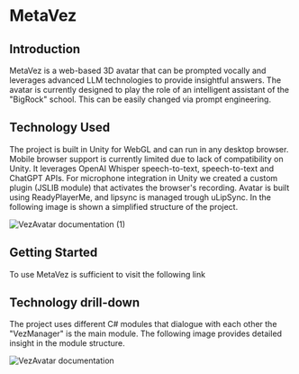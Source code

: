 # MetaVez
## Introduction
 MetaVez is a web-based 3D avatar that can be prompted vocally and leverages advanced LLM technologies to provide insightful answers. 
 The avatar is currently designed to play the role of an intelligent assistant of the "BigRock" school. This can be easily changed via prompt engineering.


## Technology Used
 The project is built in Unity for WebGL and can run in any desktop browser. Mobile browser support is currently limited due to lack of compatibility on Unity.
 It leverages OpenAI Whisper speech-to-text, speech-to-text and ChatGPT APIs. For microphone integration in Unity we created a custom plugin (JSLIB module) that activates the browser's recording. Avatar is built using ReadyPlayerMe, and lipsync is managed trough uLipSync. 
 In the following image is shown a simplified structure of the project.
 
![VezAvatar documentation (1)](https://github.com/IChrono/Il-Vez-Avatar/assets/74292381/9333419b-2480-49f4-a52e-bb82f50e4d91)


## Getting Started
To use MetaVez is sufficient to visit the following link 

## Technology drill-down
The project uses different C# modules that dialogue with each other the "VezManager" is the main module. The following image provides detailed insight in the module structure.

![VezAvatar documentation](https://github.com/IChrono/Il-Vez-Avatar/assets/74292381/b84bdd88-3a30-48d7-8bfe-4b5930e3c438)
